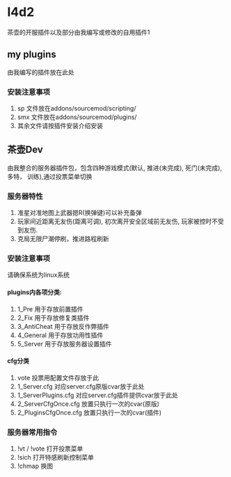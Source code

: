 # l4d2
茶壶的开服插件以及部分由我编写或修改的自用插件1

## my plugins
由我编写的插件放在此处

### 安装注意事项
1.  sp 文件放在addons/sourcemod/scripting/
2.  smx 文件放在addons/sourcemod/plugins/
3.  其余文件请按插件安装介绍安装

## 茶壶Dev
由我整合的服务器插件包，包含四种游戏模式(默认, 推进(未完成), 死门(未完成), 多特， 训练),通过投票菜单切换

### 服务器特性
1.  准星对准地图上武器摁R(换弹键)可以补充备弹
2.  玩家间近距离无友伤(距离可调), 初次离开安全区域前无友伤, 玩家被控时不受到友伤.
3.  克局无限尸潮停刷，推进路程刷新

### 安装注意事项
请确保系统为linux系统

#### plugins内各项分类:
1.  1_Pre 用于存放前置插件
2.  2_Fix 用于存放修复类插件
3.  3_AntiCheat 用于存放反作弊插件
4.  4_General 用于存放功用性插件
5.  5_Server 用于存放服务器设置插件

#### cfg分类
1.  vote 投票用配置文件存放于此
2.  1_Server.cfg 对应server.cfg原版cvar放于此处
3.  1_ServerPlugins.cfg 对应server.cfg插件提供cvar放于此处
4.  2_ServerCfgOnce.cfg 放置只执行一次的cvar(原版)
5.  2_PluginsCfgOnce.cfg 放置只执行一次的cvar(插件)

### 服务器常用指令
1.  !vt / !vote 打开投票菜单
2.  !sich       打开特感刷新控制菜单
3.  !chmap      换图
